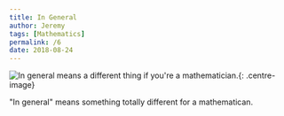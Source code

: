 ```yaml
---
title: In General
author: Jeremy
tags: [Mathematics]
permalink: /6
date: 2018-08-24
---
```


![In general means a different thing if you're a mathematician.](https://res.cloudinary.com/dh3hm8pb7/image/upload/c_scale,q_auto:best,w_615/v1535312576/InGeneral_NoColour.png){: .centre-image}

"In general" means something totally different for a mathematican.
